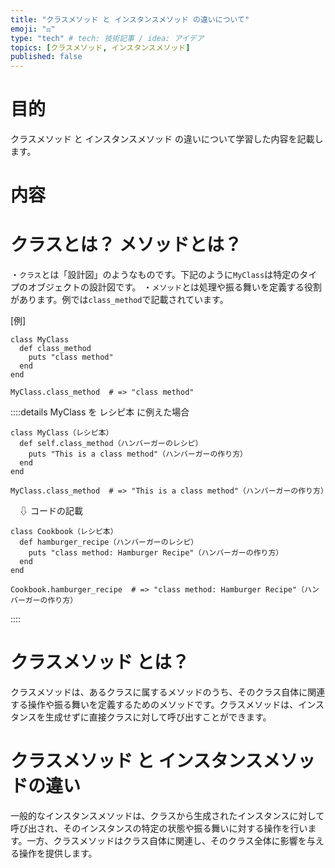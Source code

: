 ```yaml
---
title: "クラスメソッド と インスタンスメソッド の違いについて"
emoji: "⚖️"
type: "tech" # tech: 技術記事 / idea: アイデア
topics: [クラスメソッド, インスタンスメソッド]
published: false
---
```


# 目的

クラスメソッド と インスタンスメソッド の違いについて学習した内容を記載します。

# 内容

# クラスとは？ メソッドとは？

・```クラス```とは「設計図」のようなものです。下記のように`MyClass`は特定のタイプのオブジェクトの設計図です。
・```メソッド```とは処理や振る舞いを定義する役割があります。例では`class_method`で記載されています。

[例]
```
class MyClass
  def class_method
    puts "class method"
  end
end

MyClass.class_method  # => "class method"
```

::::details MyClass を レシピ本 に例えた場合
```
class MyClass（レシピ本）
  def self.class_method（ハンバーガーのレシピ）
    puts "This is a class method"（ハンバーガーの作り方）
  end
end

MyClass.class_method  # => "This is a class method"（ハンバーガーの作り方）
```
　⇩ コードの記載

```
class Cookbook（レシピ本）
  def hamburger_recipe（ハンバーガーのレシピ）
    puts "class method: Hamburger Recipe"（ハンバーガーの作り方）
  end
end

Cookbook.hamburger_recipe  # => "class method: Hamburger Recipe"（ハンバーガーの作り方）
```
::::

# クラスメソッド とは？
クラスメソッドは、あるクラスに属するメソッドのうち、そのクラス自体に関連する操作や振る舞いを定義するためのメソッドです。クラスメソッドは、インスタンスを生成せずに直接クラスに対して呼び出すことができます。





# クラスメソッド と インスタンスメソッドの違い
一般的なインスタンスメソッドは、クラスから生成されたインスタンスに対して呼び出され、そのインスタンスの特定の状態や振る舞いに対する操作を行います。一方、クラスメソッドはクラス自体に関連し、そのクラス全体に影響を与える操作を提供します。
